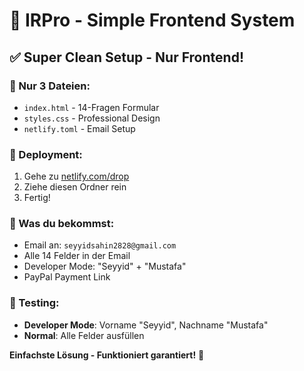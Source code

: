 # 🚀 IRPro - Simple Frontend System

## ✅ **Super Clean Setup - Nur Frontend!**

### **📁 Nur 3 Dateien:**
- `index.html` - 14-Fragen Formular
- `styles.css` - Professional Design
- `netlify.toml` - Email Setup

### **🎯 Deployment:**
1. Gehe zu [netlify.com/drop](https://netlify.com/drop)
2. Ziehe diesen Ordner rein
3. Fertig!

### **📧 Was du bekommst:**
- Email an: `seyyidsahin2828@gmail.com`
- Alle 14 Felder in der Email
- Developer Mode: "Seyyid" + "Mustafa"
- PayPal Payment Link

### **🧪 Testing:**
- **Developer Mode**: Vorname "Seyyid", Nachname "Mustafa"
- **Normal**: Alle Felder ausfüllen

**Einfachste Lösung - Funktioniert garantiert!** 🎉